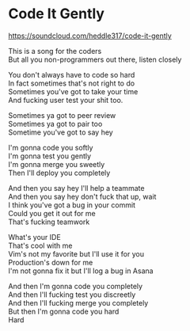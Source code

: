 # Code It Gently #

https://soundcloud.com/heddle317/code-it-gently  

This is a song for the coders  
But all you non-programmers out there, listen closely


You don't always have to code so hard  
In fact sometimes that's not right to do  
Sometimes you've got to take your time  
And fucking user test your shit too.  


Sometimes ya got to peer review  
Sometimes ya got to pair too  
Sometime you've got to say hey  


I'm gonna code you softly  
I'm gonna test you gently  
I'm gonna merge you sweetly  
Then I'll deploy you completely  


And then you say hey I'll help a teammate  
And then you say hey don't fuck that up, wait  
I think you've got a bug in your commit  
Could you get it out for me  
That's fucking teamwork  


What's your IDE  
That's cool with me  
Vim's not my favorite but I'll use it for you  
Production's down for me  
I'm not gonna fix it but I'll log a bug in Asana  


And then I'm gonna code you completely  
And then I'll fucking test you discreetly  
And then I'll fucking merge you completely  
But then I'm gonna code you hard  
Hard
